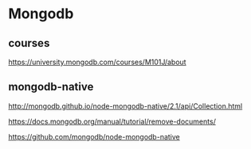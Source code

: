 # Mongodb

## courses

https://university.mongodb.com/courses/M101J/about

## mongodb-native

http://mongodb.github.io/node-mongodb-native/2.1/api/Collection.html

https://docs.mongodb.org/manual/tutorial/remove-documents/

https://github.com/mongodb/node-mongodb-native